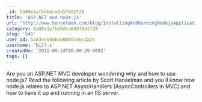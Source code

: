 ```yaml
---
_id: 5a88e1afbd6dca0d5f0d2f28
title: 'ASP.NET and node.js'
url: 'http://www.hanselman.com/blog/InstallingAndRunningNodejsApplicationsWithinIISOnWindowsAreYouMad.aspx'
category: 5a88e1afbd6dca0d5f0d2f28
slug: '541'
user_id: 5a83ce59d6eb0005c4ecda2c
username: 'bill-s'
createdOn: '2012-08-24T08:00:28.000Z'
tags: []
---
```


Are you an ASP.NET MVC developer wondering why and how to use node.js? Read the following article by Scott Hanselman and you ll know how node.js relates to ASP.NET AsyncHandlers (AsyncControllers in MVC) and how to have it up and running in an IIS server.
